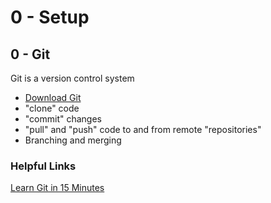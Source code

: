 # 0 - Setup
## 0 - Git
Git is a version control system

* [Download Git](https://git-scm.com/downloads)
* "clone" code
* "commit" changes
* "pull" and "push" code to and from remote "repositories"
* Branching and merging

### Helpful Links
[Learn Git in 15 Minutes](https://try.github.io/levels/1/challenges/1)